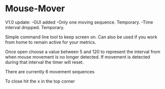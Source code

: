 # Mouse-Mover
V1.0 update:
-GUI added
-Only one moving sequence. Temporary.
-Time interval dropped. Temporary.

Simple command line tool to keep screen on.
Can also be used if you work from home to remain active for your metrics.

Once open choose a value between 5 and 120 to represent the interval from when mouse movement is no longer detected. If movement is detected during that interval the timer will reset.

There are currently 6 movement sequences

To close hit the x in the top corner
